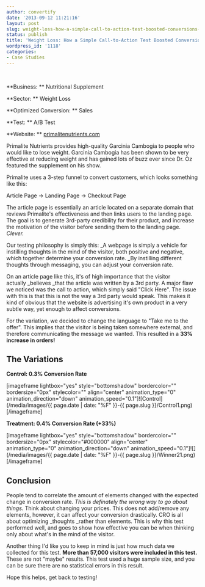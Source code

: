 ```yaml
---
author: convertify
date: '2013-09-12 11:21:16'
layout: post
slug: weight-loss-how-a-simple-call-to-action-test-boosted-conversions-by-33-2
status: publish
title: 'Weight Loss: How a Simple Call-to-Action Test Boosted Conversions by 33%'
wordpress_id: '1118'
categories:
- Case Studies
---
```


 

**Business: **
Nutritional Supplement

**Sector: **
Weight Loss

**Optimized Conversion: **
Sales

**Test: **
A/B Test

**Website: **
[primalitenutrients.com](http://primalitenutrients.com)
 

Primalite Nutrients provides high-quality Garcinia Cambogia to people who would like to lose weight. Garcinia Cambogia has been shown to be very effective at reducing weight and has gained lots of buzz ever since Dr. Oz featured the supplement on his show.

Primalite uses a 3-step funnel to convert customers, which looks something like this:

Article Page -> Landing Page -> Checkout Page

The article page is essentially an article located on a separate domain that reviews Primalite's effectiveness and then links users to the landing page. The goal is to generate 3rd-party credibility for their product, and increase the motivation of the visitor before sending them to the landing page. _Clever._

Our testing philosophy is simply this: _A webpage is simply a vehicle for instilling thoughts in the mind of the visitor, both positive and negative, which together determine your conversion rate. _By instilling different thoughts through messaging, you can adjust your conversion rate.

On an article page like this, it's of high importance that the visitor actually _believes _that the article was written by a 3rd party. A major flaw we noticed was the call to action, which simply said "Click Here". The issue with this is that this is not the way a 3rd party would speak. This makes it kind of obvious that the website is advertising it's own product in a very subtle way, yet enough to affect conversions.

For the variation, we decided to change the language to "Take me to the offer". This implies that the visitor is being taken somewhere external, and therefore communicating the message we wanted. This resulted in a **33% increase in orders!**

## The Variations

**Control: 0.3% Conversion Rate**

[imageframe lightbox="yes" style="bottomshadow" bordercolor="" bordersize="0px" stylecolor="" align="center" animation_type="0" animation_direction="down" animation_speed="0.1"]![Control](/media/images/{{ page.date | date: "%F" }}-{{ page.slug }}/Control1.png)[/imageframe]

**Treatment: 0.4% Conversion Rate (+33%)**

[imageframe lightbox="yes" style="bottomshadow" bordercolor="" bordersize="0px" stylecolor="#000000" align="center" animation_type="0" animation_direction="down" animation_speed="0.1"]![](/media/images/{{ page.date | date: "%F" }}-{{ page.slug }}/Winner21.png)[/imageframe]

## Conclusion

People tend to correlate the amount of elements changed with the expected change in conversion rate. _This is definately the wrong way to go about things._ Think about changing your prices. This does not add/remove any elements, however, it can affect your conversion drastically. CRO is all about optimizing _thoughts _rather than elements. This is why this test performed well, and goes to show how effective you can be when thinking only about what's in the mind of the visitor.

Another thing I'd like you to keep in mind is just how much data we collected for this test. **More than 57,000 visitors were included in this test.** These are not "maybe" results. This test used a huge sample size, and you can be sure there are no statistical errors in this result.

Hope this helps, get back to testing!
